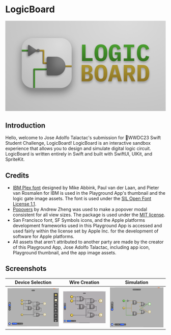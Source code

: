 # LogicBoard

![LogicBoard Banner](https://github.com/devjoseadolfo/LogicBoard/blob/ab39a8a65ac80308e5b634f710e3cceebf828a12/Banner.jpg)

## Introduction

Hello, welcome to Jose Adolfo Talactac's submission for WWDC23 Swift Student Challenge, LogicBoard! LogicBoard is an interactive sandbox experience that allows you to design and simulate digital logic circuit. LogicBoard is written entirely in Swift and built with SwiftUI, UIKit, and SpriteKit.

## Credits

- [IBM Plex font](https://github.com/IBM/plex) designed by Mike Abbink, Paul van der Laan, and Pieter van Rosmalen for IBM is used in the Playground App's thumbnail and the logic gate image assets. The font is used under the [SIL Open Font License 1.1](https://github.com/IBM/plex/blob/master/LICENSE.txt).
- [Popovers](https://github.com/aheze/Popovers) by Andrew Zheng was used to make a popover modal consistent for all view sizes. The package is used under the [MIT license](https://github.com/aheze/Popovers/blob/main/LICENSE). 
- San Francisco font, SF Symbols icons, and the Apple platforms development frameworks used in this Playground App is accessed and used fairly within the license set by Apple Inc. for the development of software for Apple platforms. 
- All assets that aren’t attributed to another party are made by the creator of this Playground App, Jose Adolfo Talactac, including app icon, Playground thumbnail, and the app image assets.

## Screenshots
| Device Selection | Wire Creation | Simulation |
| ---------------- | ---------------- | ---------------- |
| ![Screenshot1](https://github.com/devjoseadolfo/LogicBoard/blob/cc5ca04a5eab4421c7c650dd2b0c1505c8039dc8/Screenshots/Screenshot1.png) | ![Screenshot2](https://github.com/devjoseadolfo/LogicBoard/blob/d153f219af1a24a44cae3e283138c9c2684898cb/Screenshots/Screenshot2.gif) | ![Screenshot3](https://github.com/devjoseadolfo/LogicBoard/blob/d153f219af1a24a44cae3e283138c9c2684898cb/Screenshots/Screenshot3.png) |
